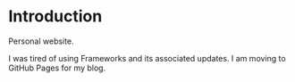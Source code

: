 # Introduction

Personal website. 

I was tired of using Frameworks and its associated updates. I am moving to GitHub Pages for my blog. 
